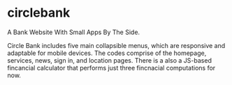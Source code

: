 # circlebank
A Bank Website With Small Apps By The Side.

Circle Bank includes five main collapsible menus, which are responsive and adaptable for mobile devices.
The codes comprise of the homepage, services, news, sign in, and location pages. There is a also a JS-based
fincancial calculator that performs just three fincnacial computations for now.



